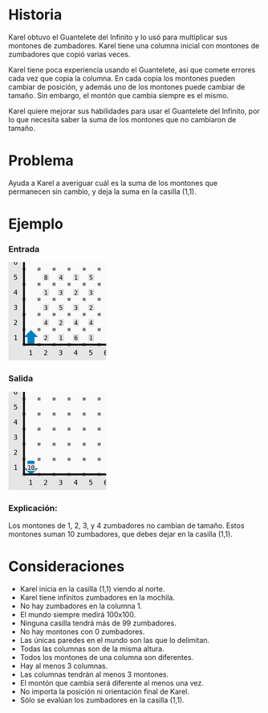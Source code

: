 # Historia

Karel obtuvo el Guantelete del Infinito y lo usó para multiplicar sus montones de zumbadores. Karel tiene una columna inicial con montones de zumbadores que copió varias veces.

Karel tiene poca experiencia usando el Guantelete, así que comete errores cada vez que copia la columna. En cada copia los montones pueden cambiar de posición, y además uno de los montones puede cambiar de tamaño. Sin embargo, el montón que cambia siempre es el mismo.

Karel quiere mejorar sus habilidades para usar el Guantelete del Infinito, por lo que necesita saber la suma de los montones que no cambiaron de tamaño.

# Problema

Ayuda a Karel a averiguar cuál es la suma de los montones que permanecen sin cambio, y deja la suma en la casilla (1,1).

# Ejemplo

### Entrada

![Entrada1](sample.5x5.in.png)

### Salida

![Salida1](sample.5x5.out.png)

### Explicación:

Los montones de 1, 2, 3, y 4 zumbadores no cambian de tamaño. Estos montones suman 10 zumbadores, que debes dejar en la casilla (1,1).

# Consideraciones

* Karel inicia en la casilla (1,1) viendo al norte.
* Karel tiene infinitos zumbadores en la mochila.
* No hay zumbadores en la columna 1.
* El mundo siempre medirá 100x100.
* Ninguna casilla tendrá más de 99 zumbadores.
* No hay montones con 0 zumbadores.
* Las únicas paredes en el mundo son las que lo delimitan.
* Todas las columnas son de la misma altura.
* Todos los montones de una columna son diferentes.
* Hay al menos 3 columnas.
* Las columnas tendrán al menos 3 montones.
* El montón que cambia será diferente al menos una vez.
* No importa la posición ni orientación final de Karel.
* Sólo se evalúan los zumbadores en la casilla (1,1).
